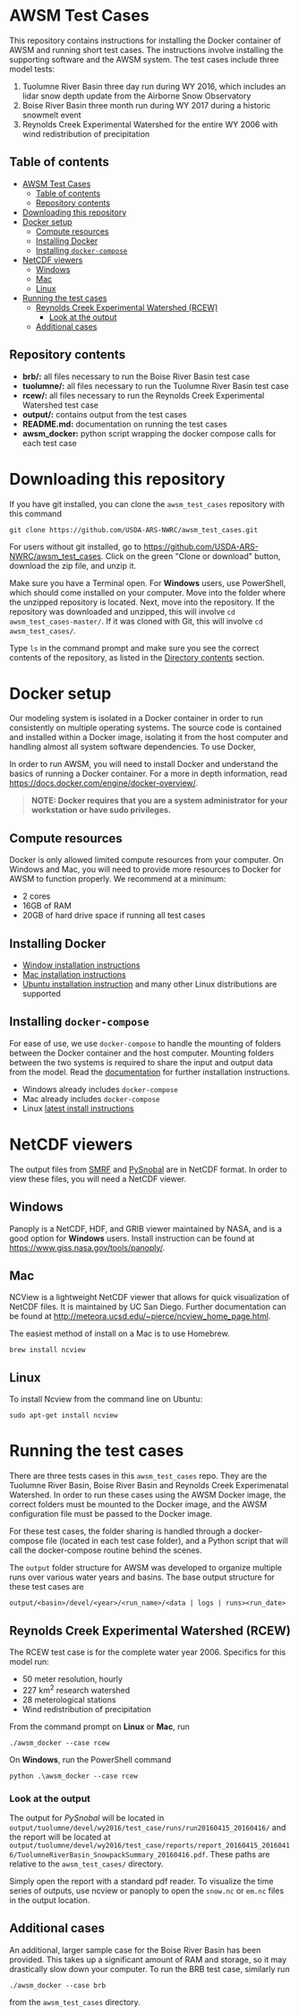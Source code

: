 # AWSM Test Cases
This repository contains instructions for installing the Docker container of AWSM and running short test cases. The instructions involve installing the supporting software and the AWSM system. The test cases include three model tests:
1. Tuolumne River Basin three day run during WY 2016, which includes an lidar snow depth update from the Airborne Snow Observatory
2. Boise River Basin three month run during WY 2017 during a historic snowmelt event
3. Reynolds Creek Experimental Watershed for the entire WY 2006 with wind redistribution of precipitation

## Table of contents
- [AWSM Test Cases](#awsm-test-cases)
  - [Table of contents](#table-of-contents)
  - [Repository contents](#repository-contents)
- [Downloading this repository](#downloading-this-repository)
- [Docker setup](#docker-setup)
  - [Compute resources](#compute-resources)
  - [Installing Docker](#installing-docker)
  - [Installing `docker-compose`](#installing-docker-compose)
- [NetCDF viewers](#netcdf-viewers)
  - [Windows](#windows)
  - [Mac](#mac)
  - [Linux](#linux)
- [Running the test cases](#running-the-test-cases)
  - [Reynolds Creek Experimental Watershed (RCEW)](#reynolds-creek-experimental-watershed-rcew)
    - [Look at the output](#look-at-the-output)
  - [Additional cases](#additional-cases)

## Repository contents
- **brb/:** all files necessary to run the Boise River Basin test case
- **tuolumne/:** all files necessary to run the Tuolumne River Basin test case
- **rcew/:** all files necessary to run the Reynolds Creek Experimental Watershed test case
- **output/:** contains output from the test cases
- **README.md:** documentation on running the test cases
- **awsm_docker:** python script wrapping the docker compose calls for each test case

# Downloading this repository
If you have git installed, you can clone the `awsm_test_cases` repository with this command
```
git clone https://github.com/USDA-ARS-NWRC/awsm_test_cases.git
```
For users without git installed, go to https://github.com/USDA-ARS-NWRC/awsm_test_cases. Click on the green "Clone or download" button, download the zip file, and unzip it.

Make sure you have a Terminal open. For **Windows** users, use PowerShell, which should come installed on your computer. Move into the folder where the unzipped repository is located. Next, move into the repository. If the repository was downloaded and unzipped, this will involve `cd awsm_test_cases-master/`. If it was cloned with Git, this will involve `cd awsm_test_cases/`.

Type `ls` in the command prompt and make sure you see the correct contents of
the repository, as listed in the [Directory contents](#directory-contents) section.

# Docker setup
Our modeling system is isolated in a Docker container in order to run consistently on multiple operating systems. The source code is contained and installed within a Docker image, isolating it from the host computer and handling almost all system software dependencies. To use Docker, 

In order to run AWSM, you will need to install Docker and understand the basics of running a Docker container. For a more in depth information, read https://docs.docker.com/engine/docker-overview/. 

>**NOTE: Docker requires that you are a system administrator for your workstation or have sudo privileges.**

<!-- Instructions for installing the supporting software are included in the [Linux and Mac set-up instructions](#linux-and-mac-set-up-instructions) section and the [Windows set-up instructions](#windows-set-up-instructions) section. -->

## Compute resources
Docker is only allowed limited compute resources from your computer. On Windows and Mac, you will need to provide more resources to Docker for AWSM to function properly. We recommend at a minimum:
* 2 cores
* 16GB of RAM
* 20GB of hard drive space if running all test cases

## Installing Docker

* [Window installation instructions](https://docs.docker.com/docker-for-windows/install/)
* [Mac installation instructions](https://docs.docker.com/docker-for-mac/install/)
* [Ubuntu installation instruction](https://docs.docker.com/install/linux/docker-ce/ubuntu/) and many other Linux distributions are supported

## Installing `docker-compose`

For ease of use, we use `docker-compose` to handle the mounting of folders between the Docker container and the host computer. Mounting folders between the two systems is required to share the input and output data from the model. Read the [documentation](https://docs.docker.com/compose/install/) for further installation instructions.

* Windows already includes `docker-compose`
* Mac already includes `docker-compose`
* Linux [latest install instructions](https://docs.docker.com/compose/install/)

# NetCDF viewers

The output files from [SMRF](https://github.com/USDA-ARS-NWRC/smrf) and [PySnobal](https://github.com/USDA-ARS-NWRC/pysnobal) are in NetCDF format. In order to view these files, you will need a NetCDF viewer. 

## Windows
Panoply is a NetCDF, HDF, and GRIB viewer maintained by NASA, and is a good option for **Windows** users. Install instruction can be found at https://www.giss.nasa.gov/tools/panoply/.

## Mac
NCView is a lightweight NetCDF viewer that allows for quick visualization of NetCDF files. It is maintained by UC San Diego. Further documentation can be found at http://meteora.ucsd.edu/~pierce/ncview_home_page.html.

The easiest method of install on a Mac is to use Homebrew.
```
brew install ncview
```

## Linux
To install Ncview from the command line on Ubuntu:
```
sudo apt-get install ncview
```

# Running the test cases

There are three tests cases in this `awsm_test_cases` repo. They are the Tuolumne
River Basin, Boise River Basin and Reynolds Creek Experimenatal Watershed. In order to run these cases using the AWSM Docker image, the correct folders must be mounted to the Docker image, and
the AWSM configuration file must be passed to the Docker image.

For these test cases, the folder sharing is handled through a docker-compose file (located
in each test case folder), and a Python script that will call the docker-compose routine behind the scenes.

The `output` folder structure for AWSM was developed to organize multiple runs over various water years and basins. The base output structure for these test cases are
```
output/<basin>/devel/<year>/<run_name>/<data | logs | runs><run_date>
```

## Reynolds Creek Experimental Watershed (RCEW)

The RCEW test case is for the complete water year 2006. Specifics for this model run:
* 50 meter resolution, hourly
* 227 km<sup>2</sup> research watershed
* 28 meterological stations
* Wind redistribution of precipitation


From the command prompt on **Linux** or **Mac**, run
```
./awsm_docker --case rcew
```
On **Windows**, run the PowerShell command
```
python .\awsm_docker --case rcew
```

### Look at the output
The output for *PySnobal* will be located in `output/tuolumne/devel/wy2016/test_case/runs/run20160415_20160416/`
and the report will be located at `output/tuolumne/devel/wy2016/test_case/reports/report_20160415_20160416/TuolumneRiverBasin_SnowpackSummary_20160416.pdf`.
These paths are relative to the `awsm_test_cases/` directory.

Simply open the report with a standard pdf reader. To visualize the time series
of outputs, use ncview or panoply to open the `snow.nc` or `em.nc` files in the output location.

## Additional cases
An additional, larger sample case for the Boise River Basin has been provided.
This takes up a significant amount of RAM and storage,
so it may drastically slow down your computer.
To run the BRB test case, similarly run
```
./awsm_docker --case brb
```
from the `awsm_test_cases` directory.

